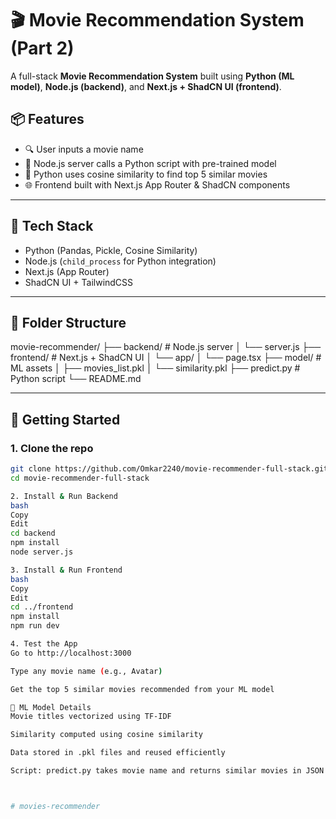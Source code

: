 
# 🎬 Movie Recommendation System (Part 2)

A full-stack **Movie Recommendation System** built using **Python (ML model)**, **Node.js (backend)**, and **Next.js + ShadCN UI (frontend)**.

## 📦 Features

- 🔍 User inputs a movie name
- 📡 Node.js server calls a Python script with pre-trained model
- 🧠 Python uses cosine similarity to find top 5 similar movies
- 🌐 Frontend built with Next.js App Router & ShadCN components

---

## 🧠 Tech Stack

- Python (Pandas, Pickle, Cosine Similarity)
- Node.js (`child_process` for Python integration)
- Next.js (App Router)
- ShadCN UI + TailwindCSS

---

## 📁 Folder Structure

movie-recommender/
├── backend/ # Node.js server
│ └── server.js
├── frontend/ # Next.js + ShadCN UI
│ └── app/
│ └── page.tsx
├── model/ # ML assets
│ ├── movies_list.pkl
│ └── similarity.pkl
├── predict.py # Python script
└── README.md

---

## 🚀 Getting Started

### 1. Clone the repo

```bash
git clone https://github.com/Omkar2240/movie-recommender-full-stack.git
cd movie-recommender-full-stack

2. Install & Run Backend
bash
Copy
Edit
cd backend
npm install
node server.js

3. Install & Run Frontend
bash
Copy
Edit
cd ../frontend
npm install
npm run dev

4. Test the App
Go to http://localhost:3000

Type any movie name (e.g., Avatar)

Get the top 5 similar movies recommended from your ML model

🧠 ML Model Details
Movie titles vectorized using TF-IDF

Similarity computed using cosine similarity

Data stored in .pkl files and reused efficiently

Script: predict.py takes movie name and returns similar movies in JSON



# movies-recommender
